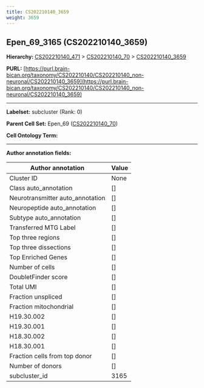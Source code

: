 ```yaml
---
title: CS202210140_3659
weight: 3659
---
```

## Epen_69_3165 (CS202210140_3659)
<b>Hierarchy: </b>
[CS202210140_471](../CS202210140_471) >
[CS202210140_70](../CS202210140_70) >
[CS202210140_3659](../CS202210140_3659)

**PURL:** [https://purl.brain-bican.org/taxonomy/CS202210140/CS202210140_non-neuronal/CS202210140_3659](https://purl.brain-bican.org/taxonomy/CS202210140/CS202210140_non-neuronal/CS202210140_3659)

---


**Labelset:** subcluster (Rank: 0)

**Parent Cell Set:** Epen_69 ([CS202210140_70](../CS202210140_70))



**Cell Ontology Term:** 

[MARKER GENES.]: #


---

[TRANSFERRED ANNOTATIONS.]: #


[AUTHOR ANNOTATION FIELDS.]: #


**Author annotation fields:**

| Author annotation | Value |
|-------------------|-------|
|Cluster ID|None|
|Class auto_annotation|[]|
|Neurotransmitter auto_annotation|[]|
|Neuropeptide auto_annotation|[]|
|Subtype auto_annotation|[]|
|Transferred MTG Label|[]|
|Top three regions|[]|
|Top three dissections|[]|
|Top Enriched Genes|[]|
|Number of cells|[]|
|DoubletFinder score|[]|
|Total UMI|[]|
|Fraction unspliced|[]|
|Fraction mitochondrial|[]|
|H19.30.002|[]|
|H19.30.001|[]|
|H18.30.002|[]|
|H18.30.001|[]|
|Fraction cells from top donor|[]|
|Number of donors|[]|
|subcluster_id|3165|
